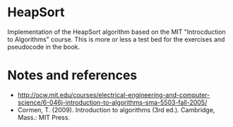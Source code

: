 # HeapSort
Implementation of the HeapSort algorithm based on the MIT "Introcduction to Algorithms" course. This is more or less a test bed for the exercises and pseudocode in the book.

# Notes and references

* http://ocw.mit.edu/courses/electrical-engineering-and-computer-science/6-046j-introduction-to-algorithms-sma-5503-fall-2005/
* Cormen, T. (2009). Introduction to algorithms (3rd ed.). Cambridge, Mass.: MIT Press.



